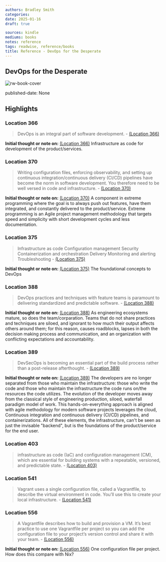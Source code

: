 ```yaml
---
authors: Bradley Smith
categories:
date: 2025-01-16
draft: true

sources: kindle
mediums: books
notes: reference
tags: readwise, reference/books
title: Reference - DevOps for the Desperate
---
```


## DevOps for the Desperate

![rw-book-cover](https://m.media-amazon.com/images/I/71xOonOss9L._SY160.jpg)

published-date: None

## Highlights

### Location 366

> DevOps is an integral part of software development.
> \- [(Location 366)](https://readwise.io/to_kindle?action=open&asin=B09M82VY43&location=366)

**Initial thought or note on:** [(Location 366)](https://readwise.io/to_kindle?action=open&asin=B09M82VY43&location=366)
Infrastructure as code for development of the product/services.

### Location 370

> Writing configuration files, enforcing observability, and setting up continuous integration/continuous delivery (CI/CD) pipelines have become the norm in software development. You therefore need to be well versed in code and infrastructure.
> \- [(Location 370)](https://readwise.io/to_kindle?action=open&asin=B09M82VY43&location=370)

**Initial thought or note on:** [(Location 370)](https://readwise.io/to_kindle?action=open&asin=B09M82VY43&location=370)
A component in extreme programming where the goal is to always push out features, have them integrated, and constantly delivered to the product/service. Extreme programming is an Agile project management methodology that targets speed and simplicity with short development cycles and less documentation.

### Location 375

> Infrastructure as code Configuration management Security Containerization and orchestration Delivery Monitoring and alerting Troubleshooting
> \- [(Location 375)](https://readwise.io/to_kindle?action=open&asin=B09M82VY43&location=375)

**Initial thought or note on:** [(Location 375)](https://readwise.io/to_kindle?action=open&asin=B09M82VY43&location=375)
The foundational concepts to DevOps

### Location 388

> DevOps practices and techniques with feature teams is paramount to delivering standardized and predictable software.
> \- [(Location 388)](https://readwise.io/to_kindle?action=open&asin=B09M82VY43&location=388)

**Initial thought or note on:** [(Location 388)](https://readwise.io/to_kindle?action=open&asin=B09M82VY43&location=388)
As engineering ecosystems mature, so does the team/corparation. Teams that do not share practices and techniques are siloed, and ignorant to how much their output affects others around them; for this reason, causes roadblocks, lapses in both the decision making process and communication, and an organization with conflicting expectations and accountability.

### Location 389

> DevSecOps is becoming an essential part of the build process rather than a post-release afterthought.
> \- [(Location 389)](https://readwise.io/to_kindle?action=open&asin=B09M82VY43&location=389)

**Initial thought or note on:** [(Location 389)](https://readwise.io/to_kindle?action=open&asin=B09M82VY43&location=389)
The developers are no longer separated from those who maintain the infrastructure: those who write the code and those who maintain the infrastructure the code runs on/the resources the code utilizes. The evolution of the developer moves away from the classical style of engineering production, siloed, waterfall paradigm model of work. This hands-on-everything approach is aligned with agile methodology for modern software projects leverages the cloud, Continuous integration and continuous delivery (CI/CD) pipelines, and containerizations. All of these elements, the infrastructure, can't be seen as just the invisable "backend", but is the foundations of the product/service for the end user.

### Location 403

> infrastructure as code (IaC) and configuration management (CM), which are essential for building systems with a repeatable, versioned, and predictable state.
> \- [(Location 403)](https://readwise.io/to_kindle?action=open&asin=B09M82VY43&location=403)

### Location 541

> Vagrant uses a single configuration file, called a Vagrantfile, to describe the virtual environment in code. You’ll use this to create your local infrastructure.
> \- [(Location 541)](https://readwise.io/to_kindle?action=open&asin=B09M82VY43&location=541)

### Location 556

> A Vagrantfile describes how to build and provision a VM. It’s best practice to use one Vagrantfile per project so you can add the configuration file to your project’s version control and share it with your team.
> \- [(Location 556)](https://readwise.io/to_kindle?action=open&asin=B09M82VY43&location=556)

**Initial thought or note on:** [(Location 556)](https://readwise.io/to_kindle?action=open&asin=B09M82VY43&location=556)
One configuration file per project. How does this compare with Nix?

